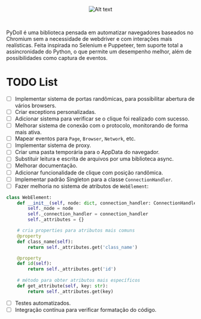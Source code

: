 <p align="center">
    <img src="https://github.com/user-attachments/assets/37b760b2-b13b-4a05-866c-0f8da739cbbd" alt="Alt text" />
</p>
<br>

PyDoll é uma biblioteca pensada em automatizar navegadores baseados no Chromium sem a necessidade de webdriver e com interações mais realísticas. Feita inspirada no Selenium e Puppeteer, tem suporte total a assincronidade do Python, o que permite um desempenho melhor, além de possibilidades como captura de eventos.

# TODO List

- [ ] Implementar sistema de portas randômicas, para possibilitar
abertura de vários browsers.
- [ ] Criar exceptions personalizadas.
- [ ] Adicionar sistema para verificar se o clique foi realizado 
com sucesso.
- [ ] Melhorar sistema de conexão com o protocolo, monitorando de forma
mais ativa.
- [ ] Mapear eventos para `Page`, `Browser`, `Network`, etc.
- [ ] Implementar sistema de proxy.
- [ ] Criar uma pasta temporária para o AppData do navegador.
- [ ] Substituir leitura e escrita de arquivos por uma biblioteca async.
- [ ] Melhorar documentação.
- [ ] Adicionar funcionalidade de clique com posição randômica.
- [ ] Implementar padrão Singleton para a classe `ConnectionHandler`.
- [ ] Fazer melhoria no sistema de atributos de `WebElement`:

```python
class WebElement:
    def __init__(self, node: dict, connection_handler: ConnectionHandler):
        self._node = node
        self._connection_handler = connection_handler
        self._attributes = {}

    # cria properties para atributos mais comuns
    @property
    def class_name(self):
        return self._attributes.get('class_name')

    @property
    def id(self):
        return self._attributes.get('id')
    
    # método para obter atributos mais específicos
    def get_attribute(self, key: str):
        return self._attributes.get(key)
```

- [ ] Testes automatizados.
- [ ] Integração contínua para verificar formatação do código.
